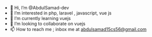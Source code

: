 - 👋 Hi, I’m @AbdulSamad-dev
- 👀 I’m interested in php, laravel , javascript, vue js
- 🌱 I’m currently learning vuejs
- 💞️ I’m looking to collaborate on vuejs
- 📫 How to reach me ; inbox me at abdulsamad15cs56@gmail.com

<!---
AbdulSamad-dev/AbdulSamad-dev is a ✨ special ✨ repository because its `README.md` (this file) appears on your GitHub profile.
You can click the Preview link to take a look at your changes.
--->
